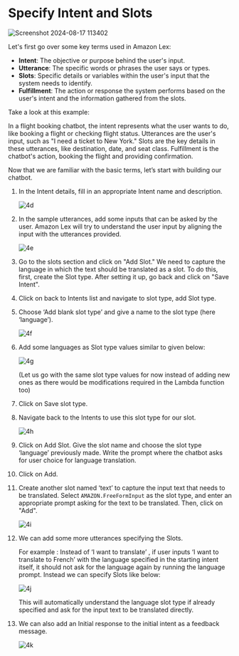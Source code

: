 # Specify Intent and Slots

![Screenshot 2024-08-17 113402](https://github.com/user-attachments/assets/988432cb-174e-4670-878b-7cc6abd6f55d)

Let's first go over some key terms used in Amazon Lex:

- **Intent**: The objective or purpose behind the user's input.
- **Utterance**: The specific words or phrases the user says or types.
- **Slots**: Specific details or variables within the user's input that the system needs to identify.
- **Fulfillment**: The action or response the system performs based on the user's intent and the information gathered from the slots.

Take a look at this example:

In a flight booking chatbot, the intent represents what the user wants to do, like booking a flight or checking flight status. Utterances are the user's input, such as "I need a ticket to New York." Slots are the key details in these utterances, like destination, date, and seat class. Fulfillment is the chatbot's action, booking the flight and providing confirmation.

Now that we are familiar with the basic terms, let’s start with building our chatbot.
1. In the Intent details, fill in an appropriate Intent name and description.

   ![4d](https://github.com/user-attachments/assets/ed401e37-04ab-41fa-a49e-6488b74c25f4)

2. In the sample utterances, add some inputs that can be asked by the user. Amazon Lex will try to understand the user input by aligning the input with the 
   utterances provided.

   ![4e](https://github.com/user-attachments/assets/69d5cee1-2284-41e0-afe9-7f8449e870c7)

3. Go to the slots section and click on "Add Slot." We need to capture the language in which the text should be translated as a slot. To do this, first, create the 
   Slot type. After setting it up, go back and click on "Save Intent".
4. Click on back to Intents list and navigate to slot type, add Slot type.
5. Choose ‘Add blank slot type’ and give a name to the slot type (here ‘language’).

   ![4f](https://github.com/user-attachments/assets/ff7a5f3d-17cd-40ce-9824-5fb4a4e7ca4e)

6. Add some languages as Slot type values similar to given below:

   ![4g](https://github.com/user-attachments/assets/561b258e-f498-4e49-9d16-9f72a865fbb8)

   (Let us go with the same slot type values for now instead of adding new ones as there would be modifications required in the Lambda function too)

7. Click on Save slot type.
8. Navigate back to the Intents to use this slot type for our slot.

   ![4h](https://github.com/user-attachments/assets/a9ba5ddb-bf39-4e80-a8b2-fa8738cddb11)

9. Click on Add Slot. Give the slot name and choose the slot type ‘language’ previously made. Write the prompt where the chatbot asks for user choice for language 
   translation.
10. Click on Add.
11. Create another slot named ‘text’ to capture the input text that needs to be translated. Select `AMAZON.FreeFormInput` as the slot type, and enter an 
    appropriate prompt asking for the text to be translated. Then, click on "Add".

    ![4i](https://github.com/user-attachments/assets/5ed7c812-c306-411a-babb-31b3241f6b18)

12. We can add some more utterances specifying the Slots.

    For example : Instead of ‘I want to translate’ , if user inputs ‘I want to translate to French’ with the language specified in the starting intent itself, it 
    should not ask for the language again by running the language prompt. Instead we can specify Slots like below:

    ![4j](https://github.com/user-attachments/assets/06b0092c-8c7c-44ef-987b-20c40deb4505)

    This will automatically understand the language slot type if already specified and ask for the input text to be translated directly.

13. We can also add an Initial response to the initial intent as a feedback message.

    ![4k](https://github.com/user-attachments/assets/14390ae5-22c6-431b-88ac-62353935af45)

    


    

 

   

   

   


   

   



